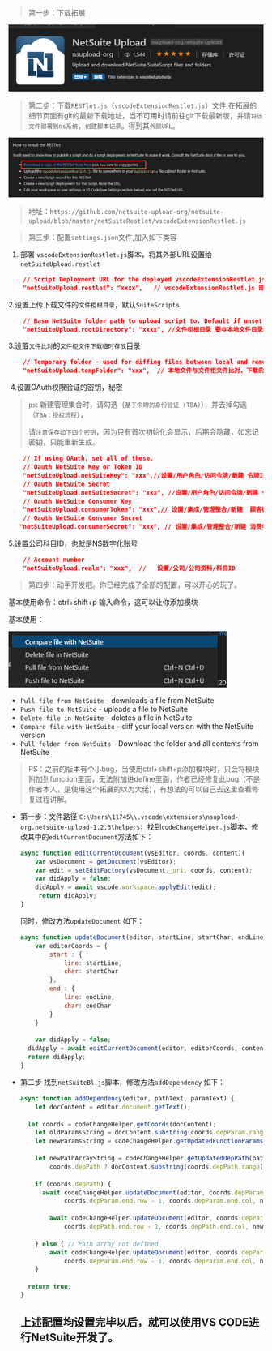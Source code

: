 > 第一步：下载拓展

![1571710504038](assets/1571710504038.png)

> 第二步：下载`RESTlet.js`（`vscodeExtensionRestlet.js`）文件,在拓展的细节页面有git的最新下载地址，当不可用时请前往git下载最新版，并请`将该文件部署到ns系统`，`创建脚本记录`。得到其`外部URL`。

![1571710547015](assets/1571710547015.png)

> 地址：`https://github.com/netsuite-upload-org/netsuite-upload/blob/master/netSuiteRestlet/vscodeExtensionRestlet.js`

> 第三步：配置`settings.json`文件,加入如下类容

1. 部署 `vscodeExtensionRestlet.js`脚本，将其外部URL设置给 `netSuiteUpload.restlet`

```json
	// Script Deployment URL for the deployed vscodeExtensionRestlet.js
    "netSuiteUpload.restlet": "xxxx",  	// vscodeExtensionRestlet.js 部署外部url（项目不同需要更改）
```

​    2.设置上传下载文件的`文件柜根目录`，默认`SuiteScripts`

```json
    // Base NetSuite folder path to upload script to. Default if unset is "SuiteScripts".
    "netSuiteUpload.rootDirectory": "xxxx", //文件柜根目录 要与本地文件目录结构相同（项目不同需要更改）
```

   3.设置`文件比对`的`文件柜文件下载临时存放`目录

```json
	// Temporary folder - used for diffing files between local and remote.
    "netSuiteUpload.tempFolder": "xxx",  // 本地文件与文件柜文件比对，下载的文件柜文件存放目录
```

​	4.设置OAuth权限验证的密钥，秘密

> `ps`: 新建管理集合时，请勾选（`基于令牌的身份验证 (TBA)`），并去掉勾选（`TBA：授权流程`），
>
> 请`注意保存如下四个密钥`，因为只有首次初始化会显示，后期会隐藏，如忘记密钥，只能重新生成。

```json
	// If using OAuth, set all of these.
    // Oauth NetSuite Key or Token ID
    "netSuiteUpload.netSuiteKey": "xxx",//设置/用户角色/访问令牌/新建 令牌ID（）
    // Oauth NetSuite Secret
    "netSuiteUpload.netSuiteSecret": "xxx", //设置/用户角色/访问令牌/新建 令牌秘密
    // Oauth NetSuite Consumer Key
    "netSuiteUpload.consumerToken": "xxx",// 设置/集成/管理整合/新建  顾客密钥
    // Oauth NetSuite Consumer Secret
   "netSuiteUpload.consumerSecret": "xxx", // 设置/集成/管理整合/新建 消费者密钥
```

5.设置公司科目ID，也就是NS数字化账号

```json
	// Account number
    "netSuiteUpload.realm": "xxx",  //   设置/公司/公司资料/科目ID
```

> 第四步：动手开发吧。你已经完成了全部的配置，可以开心的玩了。

基本使用命令：ctrl+shift+p  输入命令，这可以让你添加模块

基本使用：

![1571711699713](assets/1571711699713.png)



- `Pull file from NetSuite` - downloads a file from NetSuite
- `Push file to NetSuite` - uploads a file to NetSuite
- `Delete file in NetSuite` - deletes a file in NetSuite
- `Compare file with NetSuite` - diff your local version with the NetSuite version
- `Pull folder from NetSuite` - Download the folder and all contents from NetSuite

> PS：之前的版本有个小bug，当使用ctrl+shift+p添加模块时，只会将模块附加到function里面，无法附加进define里面，作者已经修复此bug（不是作者本人，是使用这个拓展的以为大佬），有想法的可以自己去这里查看修复过程讲解。
>

- 第一步：文件路径  `C:\Users\11745\\.vscode\extensions\nsupload-org.netsuite-upload-1.2.3\helpers`，找到`codeChangeHelper.js`脚本，修改其中的`editCurrentDocument`方法如下：

  ```javascript
  async function editCurrentDocument(vsEditor, coords, content){
      var vsDocument = getDocument(vsEditor);
      var edit = setEditFactory(vsDocument._uri, coords, content);
      var didApply = false;
      didApply = await vscode.workspace.applyEdit(edit);
       return didApply;
  }
  ```

  同时，修改方法`updateDocument` 如下：

  ```javascript
  async function updateDocument(editor, startLine, startChar, endLine, endChar, content) {
      var editorCoords = {
          start : {
              line: startLine,
              char: startChar
          },
          end : {
              line: endLine,
              char: endChar
          }
      }
      
      var didApply = false; 
  	didApply = await editCurrentDocument(editor, editorCoords, content);
  	return didApply;
  }
  ```

- 第二步 找到`netSuiteBl.js`脚本，修改方法`addDependency` 如下：

  ```javascript
  async function addDependency(editor, pathText, paramText) {
      let docContent = editor.document.getText();
      
  	let coords = codeChangeHelper.getCoords(docContent);	
      let oldParamsString = docContent.substring(coords.depParam.range[0], coords.depParam.range[1]);
      let newParamsString = codeChangeHelper.getUpdatedFunctionParams(paramText, oldParamsString);
  
      let newPathArrayString = codeChangeHelper.getUpdatedDepPath(pathText,
          coords.depPath ? docContent.substring(coords.depPath.range[0], coords.depPath.range[1]) : null);
   
      if (coords.depPath) {
  		await codeChangeHelper.updateDocument(editor, coords.depParam.start.row - 1, coords.depParam.start.col,
              coords.depParam.end.row - 1, coords.depParam.end.col, newParamsString);
  			
          await codeChangeHelper.updateDocument(editor, coords.depPath.start.row - 1, coords.depPath.start.col,
              coords.depPath.end.row - 1, coords.depPath.end.col, newPathArrayString);
  
      } else { // Path array not defined
          await codeChangeHelper.updateDocument(editor, coords.depParam.start.row - 1, coords.depParam.start.col,
              coords.depParam.end.row - 1, coords.depParam.end.col, newPathArrayString + ', ' + newParamsString);
      }
  	
  	return true;
  }
  
  ```

  ## 上述配置均设置完毕以后，就可以使用VS CODE进行NetSuite开发了。